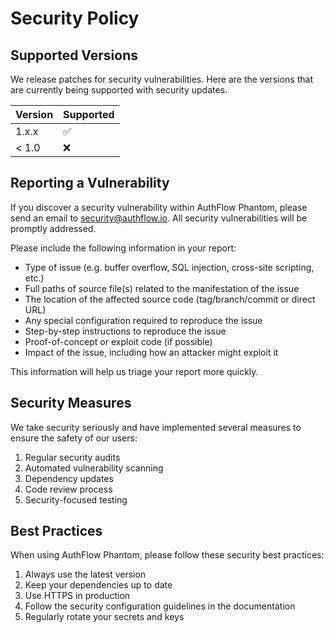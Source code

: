 # Security Policy

## Supported Versions

We release patches for security vulnerabilities. Here are the versions that are currently being supported with security updates.

| Version | Supported          |
| ------- | ------------------ |
| 1.x.x   | :white_check_mark: |
| < 1.0   | :x:                |

## Reporting a Vulnerability

If you discover a security vulnerability within AuthFlow Phantom, please send an email to security@authflow.io. All security vulnerabilities will be promptly addressed.

Please include the following information in your report:
- Type of issue (e.g. buffer overflow, SQL injection, cross-site scripting, etc.)
- Full paths of source file(s) related to the manifestation of the issue
- The location of the affected source code (tag/branch/commit or direct URL)
- Any special configuration required to reproduce the issue
- Step-by-step instructions to reproduce the issue
- Proof-of-concept or exploit code (if possible)
- Impact of the issue, including how an attacker might exploit it

This information will help us triage your report more quickly.

## Security Measures

We take security seriously and have implemented several measures to ensure the safety of our users:

1. Regular security audits
2. Automated vulnerability scanning
3. Dependency updates
4. Code review process
5. Security-focused testing

## Best Practices

When using AuthFlow Phantom, please follow these security best practices:

1. Always use the latest version
2. Keep your dependencies up to date
3. Use HTTPS in production
4. Follow the security configuration guidelines in the documentation
5. Regularly rotate your secrets and keys 